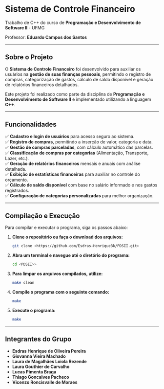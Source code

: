 # **Sistema de Controle Financeiro**

Trabalho de C++ do curso de **Programação e Desenvolvimento de Software II** - UFMG  

Professor: **Eduardo Campos dos Santos**  

---

## **Sobre o Projeto**

O **Sistema de Controle Financeiro** foi desenvolvido para auxiliar os usuários na **gestão de suas finanças pessoais**, permitindo o registro de compras, categorização de gastos, cálculo de saldo disponível e geração de relatórios financeiros detalhados.  

Este projeto foi realizado como parte da disciplina de **Programação e Desenvolvimento de Software II** e implementado utilizando a linguagem **C++**.  

---

## **Funcionalidades**

✅ **Cadastro e login de usuários** para acesso seguro ao sistema.  
✅ **Registro de compras**, permitindo a inserção de valor, categoria e data.  
✅ **Gestão de compras parceladas**, com cálculo automático das parcelas.  
✅ **Classificação de compras por categorias** (Alimentação, Transporte, Lazer, etc.).  
✅ **Geração de relatórios financeiros** mensais e anuais com análise detalhada.  
✅ **Exibição de estatísticas financeiras** para auxiliar no controle do orçamento.  
✅ **Cálculo de saldo disponível** com base no salário informado e nos gastos registrados.  
✅ **Configuração de categorias personalizadas** para melhor organização.  

---

## Compilação e Execução

Para compilar e executar o programa, siga os passos abaixo:

1. **Clone o repositório ou faça o download dos arquivos:**

   ```bash
   git clone <https://github.com/Esdras-Henrique3k/PDSII.git>
   ```

2. **Abra um terminal e navegue até o diretório do programa:**

   ```bash
   cd <PDSII>>
   ```

3. **Para limpar os arquivos compilados, utilize:**

   ```bash
   make clean
   ```

4. **Compile o programa com o seguinte comando:**

   ```bash
   make
   ```

5. **Execute o programa:**

   ```bash
   make
   ```

---

## Integrantes do Grupo

- **Esdras Henrique de Oliveira Pereira**
- **Giovanna Vieira Machado**
- **Laura de Magalhães Loiola Rezende**
- **Laura Gouthier de Carvalho**
- **Lucas Pimenta Braga**
- **Thiago Goncalves Pacheco**
- **Vicenzo Roncisvalle de Moraes**